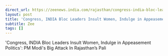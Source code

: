 ```yaml
---
direct_url: https://zeenews.india.com/rajasthan/congress-india-bloc-leaders-insult-women-indulge-in-appeasement-politics-pm-modis-big-attack-in-rajasthan-s-pali-2690287.html
layout: post
title: 'Congress, INDIA Bloc Leaders Insult Women, Indulge in Appeasement Politics': PM Modi's Big Attack In Rajasthan’s Pali
subtitle: Zee
tags: []
---
```


'Congress, INDIA Bloc Leaders Insult Women, Indulge in Appeasement Politics': PM Modi's Big Attack In Rajasthan’s Pali
